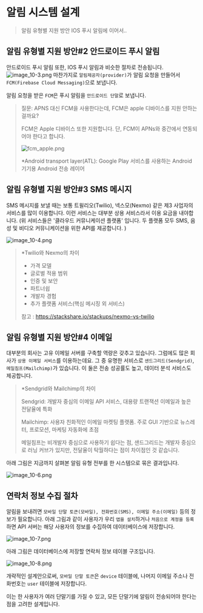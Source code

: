 # 알림 시스템 설계
> 알림 유형별 지원 방안 IOS 푸시 알림에 이어서..

## 알림 유형별 지원 방안#2 안드로이드 푸시 알림
안드로이드 푸시 알림 또한, IOS 푸시 알림과 비슷한 절차로 전송됩니다.
![image_10-3.png](image%2Fimage_10-3.png)
마찬가지로 `알림제공자(provider)`가 알림 요청을 만들어서 `FCM(Firebase Cloud Messaging)`으로 보냅니다.

알림 요청을 받은 `FCM`은 푸시 알림을 `안드로이드 단말`로 보냅니다.

> 질문: APNS 대신 FCM을 사용한다는데, FCM은 apple 디바이스를 지원 안하는 걸까요?
> 
> FCM은 Apple 디바이스 또한 지원합니다. 단, FCM이 APNs와 중간에서 연동되어야 한다고 합니다.
> 
> ![fcm_apple.png](image%2Ffcm_apple.png)
> 
> *Android transport layer(ATL): Google Play 서비스를 사용하는 Android 기기용 Android 전송 레이어

## 알림 유형별 지원 방안#3 SMS 메시지
SMS 메시지를 보낼 때는 보통 트윌리오(Twilio), 넥스모(Nexmo) 같은 제3 사업자의 서비스를 많이 이용합니다. 
이런 서비스는 대부분 상용 서비스라서 이용 요금을 내야합니다.
(위 서비스들은 '클라우드 커뮤니케이션 플랫폼' 입니다. 두 플랫폼 모두 SMS, 음성 및 비디오 커뮤니케이션을 위한 API를 제공합니다. )

![image_10-4.png](image%2Fimage_10-4.png)

> *Twilio와 Nexmo의 차이
> - 가격 모델
> - 글로벌 적용 범위
> - 인증 및 보안
> - 파트너쉽
> - 개발자 경험
> - 추가 플랫폼 서비스(핵심 메시징 외 서비스)
> 
> 참고 : https://stackshare.io/stackups/nexmo-vs-twilio

## 알림 유형별 지원 방안#4 이메일
대부분의 회사는 고유 이메일 서버를 구축할 역량은 갖추고 있습니다. 그럼에도 많은 회사가 `상용 이메일 서비스`를 이용하는데요.
그 중 유명한 서비스로 `샌드그리드(Sendgrid)`, `메일침프(Mailchimp)`가 있습니다. 이 둘은 전송 성공률도 높고, 데이터 분석 서비스도 제공합니다.

> *Sendgrid와 Mailchimp의 차이
>
> Sendgrid: 개발자 중심의 이메일 API 서비스, 대용량 트랜잭션 이메일과 높은 전달율에 특화
> 
> Mailchimp: 사용자 친화적인 이메일 마켓팅 플랫폼. 주로 GUI 기반으로 뉴스레터, 프로모션, 마케팅 자동화에 초점
> 
> 메일침프는 비개발자 중심으로 사용하기 쉽다는 점, 샌드그리드는 개발자 중심으로 러닝 커브가 있지만, 전달율이 탁월하다는 점이 차이점인 것 같습니다.

아래 그림은 지금까지 살펴본 알림 유형 전부를 한 시스템으로 묶은 결과입니다.

![image_10-6.png](image%2Fimage_10-6.png)

## 연락처 정보 수집 절차
알림을 보내려면 `모바일 단말 토큰(모바일), 전화번호(SMS), 이메일 주소(이메일)` 등의 정보가 필요합니다.
아래 그림과 같이 사용자가 우리 `앱을 설치`하거나 `처음으로 계정을 등록`하면 API 서버는 해당 사용자의 정보를 수집하여 데이터베이스에 저장합니다.

![image_10-7.png](image%2Fimage_10-7.png)

아래 그림은 데이터베이스에 저장할 연락처 정보 테이블 구조입니다.

![image_10-8.png](image%2Fimage_10-8.png)

개략적인 설계안으로써, `모바일 단말 토큰`은 `device` 테이블에, 나머지 이메일 주소나 전화번호는 `user` 테이블에 저장합니다.

이는 한 사용자가 여러 단말기를 가질 수 있고, 모든 단말기에 알림이 전송되어야 한다는 점을 고려한 설계입니다.


